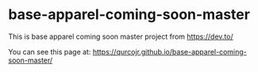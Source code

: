 # base-apparel-coming-soon-master
 
This is base apparel coming soon master project from https://dev.to/

You can see this page at: https://qurcojr.github.io/base-apparel-coming-soon-master/
